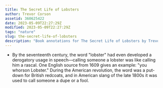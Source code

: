 ```yaml
---
title: The Secret Life of Lobsters
author: Trevor Corson
assetid: 360625422
date: 2023-05-09T22:27:29Z
modified: 2023-05-09T22:27:29Z
tags: "nature"
slug: the-secret-life-of-lobsters
description: "Book annotations for The Secret Life of Lobsters by Trevor Corson"
---
```


*  By the seventeenth century, the word "lobster" had even developed a derogatory usage in speech—calling someone a lobster was like calling him a rascal. One English source from 1609 gives an example: "you whorson Lobster." During the American revolution, the word was a put-down for British redcoats, and in American slang of the late 1800s it was used to call someone a dupe or a fool.

